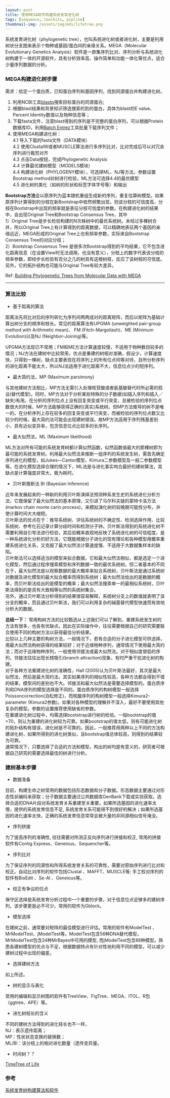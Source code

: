 ```yaml
---
layout: post
title: 使用MEGA软件构建系统发育进化树
tags: [sequence, toolkits, pipline]
thumbnail-img: /assets/img/mds/lifetree.png
---
```


系统发育进化树（phylogenetic tree），也叫系统进化树或者进化树，主要是利用树状分支图来表示个物种或基因/蛋白间的亲缘关系。MEGA（Molecular Evolutionary Genetics Analysis）软件是一款集序列比对、序列分析与系统进化树构建于一体的开源软件，具有分析效率高、操作简单和功能一体化等优点，适合少量序列数据的分析。

### MEGA构建进化树步骤

需求：给定一个蛋白质，已知蛋白序列和基因序列，找到同源蛋白并构建进化树。

1. 利用NCBI工具[blastp](https://blast.ncbi.nlm.nih.gov/Blast.cgi)搜索目标蛋白的同源蛋白;
2. 根据blast结果和背景知识筛选搜索的到的蛋白，具体为blast的E value、Percent Identity数值以及物种信息等；
3. 下载fasta文件，注意blast得到的序列是不完整的蛋白序列，可以根据Protein数据库ID，利用[Batch Entrez](https://www.ncbi.nlm.nih.gov/sites/batchentrez)工具批量下载序列文件；
4. 使用MEGA构建进化树：  
4.1 导入下载的fasta文件（DATA模块）  
4.2 使用ClustalW或者MUSCLE算法进行多序列比对，比对完成后可以对冗余序列进行裁剪对齐  
4.3 点击Data按钮，完成Phylogenetic Analysis  
4.4 计算最优建树模型（MODELS模块）  
4.4 构建进化树（PHYLOGENY模块），可选择ML、NJ等方法，参数设置Bootstrap method对树进行检验，ML方法可选择4.4的最优模型  
4.5 进化树的美化（如树的形状和标签字体字号等）和输出

**Bootstrap方法**会以原序列为蓝本随机重组生成新的序列，重复估算树模型。如果原序列计算得到的分枝在新Bootstrap中依然频繁出现，则该分枝的可信度高，分枝在Bootstrap中出现的频率就是表征分枝可信度的参数。在构建进化树的结果中，会出现Original Tree和Bootstrap Consensus Tree，其中  
1）Original Tree是步长检验构建的N次株树中的最优系统树。未经过多棵树合并，所以Original Tree上有计算得到的距离数据，可以精确地表征两个基因的亲缘远近，MEGA形成的Original Tree上也有频率参数，实际来自Bootstrap Consensus Tree的对应分枝；  
2）Bootstrap Consensus Tree 是很多次Bootstrap得到的平均结果，它不包含进化距离信息（在设置View时无法调用，也没有意义），分枝上的数字代表该分枝的频率参数，即经步长检验有百分之几的树具有这根树枝，反应了该树枝的可信度。另外，它的拓扑结构也可能与Original Tree有较大差异。

Ref: [Building Phylogenetic Trees from Molecular Data with MEGA](https://academic.oup.com/mbe/article/30/5/1229/992850?login=true)

---

### 算法比较

- 基于距离的算法

距离法先将比对后的序列转化为序列间两两成对的距离矩阵，而后以矩阵为基础计算出树分支的顺序和枝长。常见的距离算法有UPGMA (unweighted pair-group method with Arithmetic mean)、 FM (Fitch-Margoliash)、ME (Minimum Evolution)以及NJ (Neighbor-Joining)等。

UPGMA方法现已不常用；FM和ME方法计算速度较慢，不适用于物种数目较多的情况；NJ方法在建树中比较常用，优点是重建的树相对准确，假设少，计算速度快，只得到一棵树，缺点主要表现在将序列上的所有位点同等对待，且所分析序列的进化距离不能太大，所以NJ法适用于进化距离不大，信息位点少的短序列。

- 最大简约法，MP (Maximum parsimony)

与其他建树方法相比，MP方法无需引入处理核苷酸或者氨基酸替代时所必需的假设(替代模型)。同时，MP方法对于分析某些特殊的分子数据(如插入序列和插入／缺失)有用。在分析的序列位点上没有回复突变或平行突变，且被检验的序列位点数很大的时候，MP方法能够获得正确的(真实)系统树。但MP方法推导的树不是唯一的，在分析序列上存在较多的回复突变或平行突变，而被检验的序列位点数又比较少的时候，最大简约法可能会出现建树错误。故MP方法适用于序列残基差别小，具有近似变异率，包含信息位点比较多的长序列。

- 最大似然法，ML (Maximum likelihood)

ML方法对所有可能的系统发育树都计算似然函数，似然函数值最大的那棵树即为最可能的系统发育树。利用最大似然法来推断一组序列的系统发生树，需首先确定序列进化的模型，如Jukes—Cantor模型、Kimura二参数模型及一般二参数模型等。在进化模型选择合理的情况下，ML法是与进化事实吻合最好的建树算法，其缺点是计算强度非常大，极为耗时。

- 贝叶斯推断法 BI (Bayesian Inference)

近年来发展起来的一种新的利用贝叶斯演绎法预测种系发生史的系统进化分析方法，它既保留了最大似然法的基本原理，又引进了马尔科夫链的蒙特卡洛方法(markov chain monte carlo process)，来模拟演化树的较晚期可能性分布，并使计算时间大大缩短。  
贝叶斯法的优点在于：推导系统树、评估系统树的不确定性、检测选择作用、比较系统树、参考化石记录计算分歧时间和检测分子钟。贝叶斯法得到的系统进化树不需要利用自引导法进行检验，其后验概率直观地反映了系统进化树的可信程度，是一种系统进化分析的好方法，它既能根据分子进化的现有理论和各种模型用概率重建系统进化关系，又克服了最大似然法计算速度慢、不适用于大数据集样本的缺陷。  
贝叶斯法可以选择适当的模型来拟合数据，它和最大似然法相似，都是选定一个进化模型，然后通过程序搜索模型和序列数据一致的最优系统树。但二者基本的不同在于，最大似然法是以观察数据的最大概率来拟合系统树，贝叶斯法是通过系统树对数据及进化模型的最大拟合概率而得到系统树；最大似然法给出的是数据的概率，而贝叶斯法给出的是模型的概率；最大似然法搜索单一的最相似系统树，贝叶斯法得到的是具有大致相等似然的系统树集合。  
另外，通过贝叶斯法分析得到的结果很容易解释，系统树分支上的数值就表明了该分支的概率，而且通过贝叶斯法，我们可以利用复杂的碱基替代模型快速而有效地分析大的数据。

**总结一下：**
常用构树方法的比较甄选从上述我们可以了解到，重建系统发生树的方法有很多，也各有优缺点。因此在实际操作中，往往需要根据自己的研究需要联合使用不同的构树方法以获得最佳分析结果。  
比较以上几种主要的构树方法，一般情况下，若有合适的分子进化模型可供选择，用最大似然法构树获得的结果较好；对于近缘物种序列，通常情况下使用最大简约法；而对于远缘物种序列，一般使用邻接法或最大似然法。对于相似度很低的序列，邻接法往往出现长枝吸引(branch attraction)现象，有时严重干扰进化树的构建。  
对于各种方法重建进化树的准确性，Hall (2005)认为贝叶斯法最好，其次是最大似然法，然后是最大简约法。其实如果序列的相似性较高，各种方法都会得到不错的结果，模型间的差别也不大。邻接法和最大似然法是需要选择模型的。蛋白质序列和DNA序列的模型选择是不同的。蛋白质序列的构树模型一般选择Poissoncorrection(泊松修正)，而核酸序列的构树模型一般选择Kimura2-parameter (Kimura2参数)。如果对各种模型的理解并不深入，最好不要使用其他复杂的模型。参数的设置推荐使用缺省的参数。  
在重建进化树过程中，均需选择bootstrap进行树的检验。一般bootstrap的值>70，则认为重建的进化树较为可靠。如果bootstrap的值太低，则有可能进化树的拓扑结构有错误，进化树是不可靠的。因此，一般推荐用两种以上不同的方法构建进化树，如果所得到的进化树类似，且bootstrap值总体较高，则得到的结果较为可靠。  
通常情况下，只要选择了合适的方法和模型，构出的树均是有意义的，研究者可根据自己研究的需要选择最佳的树进行分析。

### 建树基本步骤

- 数据准备

目前，构建生命之树常用的数据包括形态数据和分子数据。形态数据主要通过对形态性状编码来获取；分子数据主要通过公共数据库GenBank下载或实验获取。选择合适的DNA片段对系统发育关系重建至关重要。如果所选基因的进化速率太慢，提供的系统发育信息不足, 系统发育关系可能得不到很好的解决；如果所选基因的进化速率太快，正确的系统发育信息常常会被大量的非同源相似信号淹没。

- 序列拼接

为了提高序列的准确性, 往往需要对所测正反向序列进行拼接和校正, 常用的拼接软件有Contig Express、Geneious、Sequencher等。

- 序列比对

为了保证序列的同源性和所得系统发育关系的可靠性，需要对原始序列进行比对和校正。自动比对序列的软件包括Clustal 、MAFFT、MUSCLE等; 手工校对序列的软件有BioEdit 、Se-Al 、Geneious等。

- 校正有争议的位点

保守区选择是系统发育分析过程中一个重要的步骤，对于信息位点足够多的建树序列，该步骤更是必不可少。常用的软件为Gblock。

- 模型选择

在建树之前，通常要对矩阵的最佳模型进行评估。常用的软件有ModelTest 、MrModelTest、jModelTest等。ModelTest包含56种DNA替代模型，MrModelTest包含24种MrBayes中可用的模型, 而jModelTest包含88种模型。熟悉各建树模型的优点与不足，根据数据特点有针对性地利用不同的模型，可以减少建树过程中出现的偏差。

- 选择建树方法

如上所述。

- 树的显示与美化

常用的编辑和显示树图的软件有TreeView、FigTree、MEGA、ITOL、R包（ggtree、APE）等。

- 进化树枝长的含义

不同的建树方法得到的进化枝长也不一样，  
NJ：表示遗传距离；  
MP：性状状态变换的替换数；  
ML/BI：该分枝上的相对进化数量（遗传变异量。

- 时间树？？

[TimeTree of Life](http://www.timetree.org/)

### 参考

[系统发育树构建算法和软件](https://zhuanlan.zhihu.com/p/101144418)
